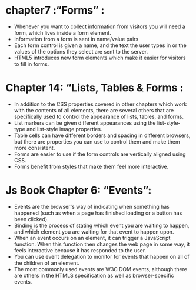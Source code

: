 # chapter7 :“Forms” :
- Whenever you want to collect information from visitors you will need a form, which lives inside a form element.
- Information from a form is sent in name/value pairs
- Each form control is given a name, and the text the  user types in or the values of the options they select are sent to the server.
-  HTML5 introduces new form elements which make it easier for visitors to fill in forms.
# Chapter 14: “Lists, Tables & Forms :
- In addition to the CSS properties covered in other   chapters which work with the contents of all elements, there are several others that are specifically used to control the appearance of lists, tables, and forms.
- List markers can be given different appearances   using the list-style-type and list-style image properties.
- Table cells can have different borders and spacing in  different browsers, but there are properties you can use to control them and make them more consistent. 
- Forms are easier to use if the form controls are   vertically aligned using CSS.
- Forms benefit from styles that make them feel more interactive.
# Js Book Chapter 6: “Events”:
- Events are the browser's way of indicating when something has happened (such as when a page has finished loading or a button has been clicked). 
- Binding is the process of stating which event you are waiting to happen, and which element you are waiting for that event to happen upon. 
- When an event occurs on an element, it can trigger a JavaScript function. When this function then changes the web page in some way, it feels interactive because it has responded to the user. 
- You can use event delegation to monitor for events that happen on all of the children of an element. 
- The most commonly used events are W3C DOM events, although there are others in the HTMLS specification as well as browser-specific events. 



